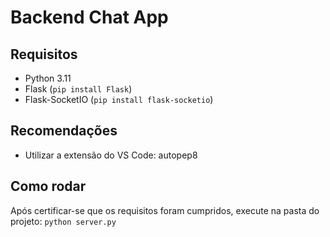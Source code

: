 # Backend Chat App

## Requisitos

- Python 3.11
- Flask (`pip install Flask`)
- Flask-SocketIO (`pip install flask-socketio`)

## Recomendações

- Utilizar a extensão do VS Code: autopep8

## Como rodar

Após certificar-se que os requisitos foram cumpridos, execute na pasta do projeto: `python server.py`
